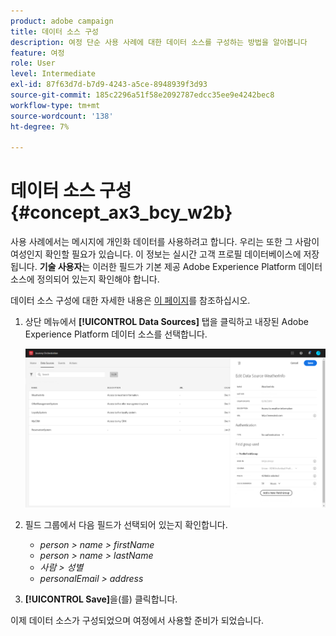 ```yaml
---
product: adobe campaign
title: 데이터 소스 구성
description: 여정 단순 사용 사례에 대한 데이터 소스를 구성하는 방법을 알아봅니다
feature: 여정
role: User
level: Intermediate
exl-id: 87f63d7d-b7d9-4243-a5ce-8948939f3d93
source-git-commit: 185c2296a51f58e2092787edcc35ee9e4242bec8
workflow-type: tm+mt
source-wordcount: '138'
ht-degree: 7%

---
```


# 데이터 소스 구성{#concept_ax3_bcy_w2b}

사용 사례에서는 메시지에 개인화 데이터를 사용하려고 합니다. 우리는 또한 그 사람이 여성인지 확인할 필요가 있습니다. 이 정보는 실시간 고객 프로필 데이터베이스에 저장됩니다. **기술 사용자**&#x200B;는 이러한 필드가 기본 제공 Adobe Experience Platform 데이터 소스에 정의되어 있는지 확인해야 합니다.

데이터 소스 구성에 대한 자세한 내용은 [이 페이지](../datasource/about-data-sources.md)를 참조하십시오.

1. 상단 메뉴에서 **[!UICONTROL Data Sources]** 탭을 클릭하고 내장된 Adobe Experience Platform 데이터 소스를 선택합니다.

   ![](../assets/journey23.png)

1. 필드 그룹에서 다음 필드가 선택되어 있는지 확인합니다.

   * _person > name > firstName_
   * _person > name > lastName_
   * _사람 > 성별_
   * _personalEmail > address_

1. **[!UICONTROL Save]**&#x200B;을(를) 클릭합니다.

이제 데이터 소스가 구성되었으며 여정에서 사용할 준비가 되었습니다.
